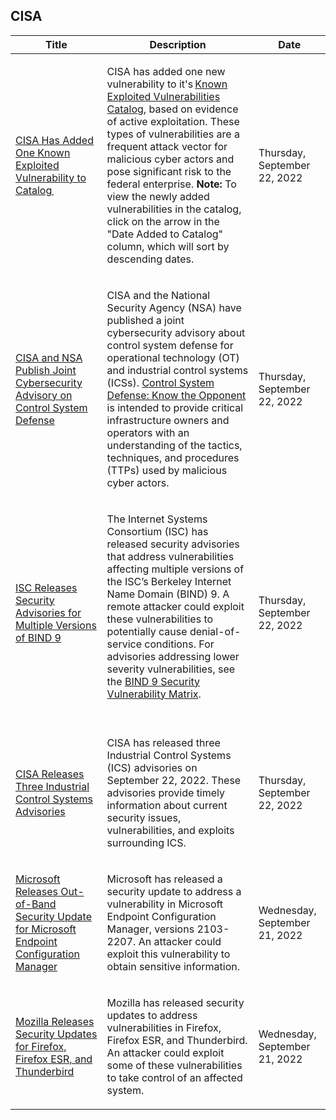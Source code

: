 ## CISA
|Title|Description|Date|
|---|---|---|
| [CISA Has Added One Known Exploited Vulnerability to Catalog ](https://www.cisa.gov/uscert/ncas/current-activity/2022/09/22/cisa-has-added-one-known-exploited-vulnerability-catalog) | <p>CISA has added one new vulnerability to it's <a href="https://www.cisa.gov/known-exploited-vulnerabilities-catalog">Known Exploited Vulnerabilities Catalog</a>, based on evidence of active exploitation. These types of vulnerabilities are a frequent attack vector for malicious cyber actors and pose significant risk to the federal enterprise.<strong> Note:</strong> To view the newly added vulnerabilities in the catalog, click on the arrow in the "Date Added to Catalog" column, which will sort by descending dates.      </p> | Thursday, September 22, 2022 |
| [CISA and NSA Publish Joint Cybersecurity Advisory on Control System Defense](https://www.cisa.gov/uscert/ncas/current-activity/2022/09/22/cisa-and-nsa-publish-joint-cybersecurity-advisory-control-system) | <p>CISA and the National Security Agency (NSA) have published a joint cybersecurity advisory about control system defense for operational technology (OT) and industrial control systems (ICSs). <a href="https://www.cisa.gov/uscert/ncas/alerts/aa22-265a">Control System Defense: Know the Opponent</a> is intended to provide critical infrastructure owners and operators with an understanding of the tactics, techniques, and procedures (TTPs) used by malicious cyber actors.</p> | Thursday, September 22, 2022 |
| [ISC Releases Security Advisories for Multiple Versions of BIND 9 ](https://www.cisa.gov/uscert/ncas/current-activity/2022/09/22/isc-releases-security-advisories-multiple-versions-bind-9) | <p>The Internet Systems Consortium (ISC) has released security advisories that address vulnerabilities affecting multiple versions of the ISC’s Berkeley Internet Name Domain (BIND) 9. A remote attacker could exploit these vulnerabilities to potentially cause denial-of-service conditions. For advisories addressing lower severity vulnerabilities, see the <a href="https://kb.isc.org/docs/aa-00913">BIND 9 Security Vulnerability Matrix</a>. <br> </p> | Thursday, September 22, 2022 |
| [CISA Releases Three Industrial Control Systems Advisories](https://www.cisa.gov/uscert/ncas/current-activity/2022/09/22/cisa-releases-three-industrial-control-systems-advisories) | <p>CISA has released three Industrial Control Systems (ICS) advisories on September 22, 2022. These advisories provide timely information about current security issues, vulnerabilities, and exploits surrounding ICS.</p> | Thursday, September 22, 2022 |
| [Microsoft Releases Out-of-Band Security Update for Microsoft Endpoint Configuration Manager](https://www.cisa.gov/uscert/ncas/current-activity/2022/09/21/microsoft-releases-out-band-security-update-microsoft-endpoint) | <p>Microsoft has released a security update to address a vulnerability in Microsoft Endpoint Configuration Manager, versions 2103-2207. An attacker could exploit this vulnerability to obtain sensitive information.</p> | Wednesday, September 21, 2022 |
| [Mozilla Releases Security Updates for Firefox, Firefox ESR, and Thunderbird](https://www.cisa.gov/uscert/ncas/current-activity/2022/09/21/mozilla-releases-security-updates-firefox-esr-thunderbird) | <p>Mozilla has released security updates to address vulnerabilities in Firefox, Firefox ESR, and Thunderbird. An attacker could exploit some of these vulnerabilities to take control of an affected system.</p> | Wednesday, September 21, 2022 |
